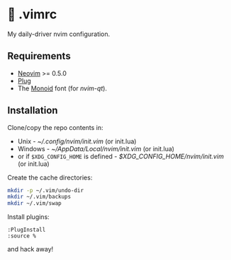 # 📜 .vimrc

My daily-driver nvim configuration.

## Requirements

* [Neovim](https://neovim.io/) >= 0.5.0
* [Plug](https://github.com/junegunn/vim-plug)
* The [Monoid](https://larsenwork.com/monoid/) font (for _nvim-qt_).

## Installation

Clone/copy the repo contents in:

* Unix - _~/.config/nvim/init.vim_ (or init.lua)
* Windows - _~/AppData/Local/nvim/init.vim_ (or init.lua)
* or if `$XDG_CONFIG_HOME` is defined - _$XDG_CONFIG_HOME/nvim/init.vim_ (or init.lua)

Create the cache directories:
```sh
mkdir -p ~/.vim/undo-dir
mkdir ~/.vim/backups
mkdir ~/.vim/swap
```

Install plugins:

```vim
:PlugInstall
:source %
```

and hack away!
